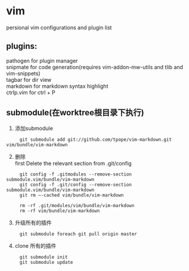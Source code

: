 vim  
===  

persional vim configurations and plugin list  

## plugins:   
pathogen for plugin manager   
snipmate for code generation(requires vim-addon-mw-utils and tlib and vim-snippets)  
tagbar for dir view  
markdown for markdown syntax highlight  
ctrlp.vim for ctrl + P  

## submodule(在worktree根目录下执行)   
1. 添加submodule

```
     git submodule add git://github.com/tpope/vim-markdown.git vim/bundle/vim-markdown  
```

2. 删除  
first Delete the relevant section from .git/config

```
     git config -f .gitmodules --remove-section submodule.vim/bundle/vim-markdown  
     git config -f .git/config --remove-section submodule.vim/bundle/vim-markdown  
     git rm –-cached vim/bundle/vim-markdown   

     rm -rf .git/modules/vim/bundle/vim-markdown  
     rm -rf vim/bundle/vim-markdown   
```

3. 升级所有的插件

```
     git submodule foreach git pull origin master
```

4. clone 所有的插件

```
     git submodule init  
     git submodule update
```

